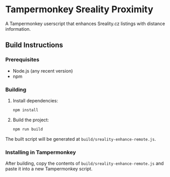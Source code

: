 # Tampermonkey Sreality Proximity

A Tampermonkey userscript that enhances Sreality.cz listings with distance information.

## Build Instructions

### Prerequisites

- Node.js (any recent version)
- npm

### Building

1. Install dependencies:
   ```bash
   npm install
   ```

2. Build the project:
   ```bash
   npm run build
   ```

The built script will be generated at `build/sreality-enhance-remote.js`.

### Installing in Tampermonkey

After building, copy the contents of `build/sreality-enhance-remote.js` and paste it into a new Tampermonkey script.

